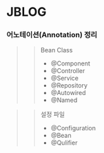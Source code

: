 # JBLOG

 ### 어노테이션(Annotation) 정리
> > Bean Class
> >* @Component
> >* @Controller
> >* @Service
> >* @Repository
> >* @Autowired
> >* @Named

> > 설정 파일
> >* @Configuration
> >* @Bean
> >* @Qulifier
